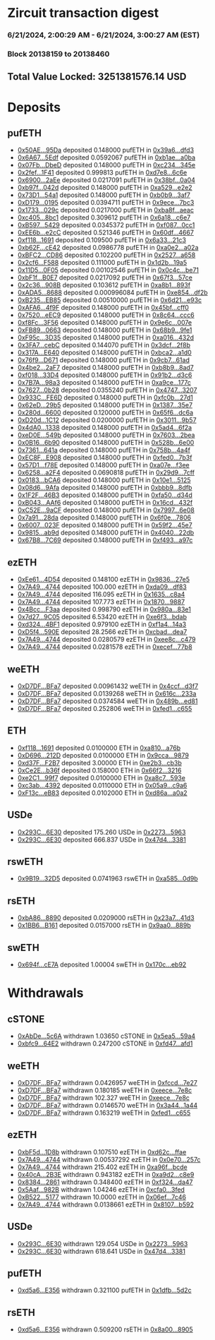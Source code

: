 # Zircuit transaction digest
### 6/21/2024, 2:00:29 AM - 6/21/2024, 3:00:27 AM (EST)
### Block 20138159 to 20138460

## Total Value Locked: 3251381576.14 USD

# Deposits
## pufETH
- [0x50AE...95Da](https://etherscan.io/address/0x50AE5da3B3C57Bf163050db4f010F0F2f24D95Da) deposited 0.148000 pufETH in [0x39a6...dfd3](https://etherscan.io/tx/0x50AE5da3B3C57Bf163050db4f010F0F2f24D95Da)
- [0x6A67...5Edf](https://etherscan.io/address/0x6A6726dE0289A33F32fBDD6321Ccc8620D355Edf) deposited 0.0592067 pufETH in [0xb1ae...a0ba](https://etherscan.io/tx/0x6A6726dE0289A33F32fBDD6321Ccc8620D355Edf)
- [0x07Fb...DbeD](https://etherscan.io/address/0x07FbA01c019BD885A376E892895F4B20644EDbeD) deposited 0.148000 pufETH in [0xc234...345e](https://etherscan.io/tx/0x07FbA01c019BD885A376E892895F4B20644EDbeD)
- [0x2fef...1F41](https://etherscan.io/address/0x2fef2071189fb2dF1527e29748fa177D11cd1F41) deposited 0.999813 pufETH in [0xd7e8...6c6e](https://etherscan.io/tx/0x2fef2071189fb2dF1527e29748fa177D11cd1F41)
- [0x6900...2aEe](https://etherscan.io/address/0x690014Da16818fAB327178b358a280A5BD562aEe) deposited 0.0217091 pufETH in [0x38bf...0a04](https://etherscan.io/tx/0x690014Da16818fAB327178b358a280A5BD562aEe)
- [0xb97f...042d](https://etherscan.io/address/0xb97f01ec5d3DB81C485CDEAAD7E112C24628042d) deposited 0.148000 pufETH in [0xa529...e2e2](https://etherscan.io/tx/0xb97f01ec5d3DB81C485CDEAAD7E112C24628042d)
- [0x73D1...54a1](https://etherscan.io/address/0x73D17d28f9efF1A769F0bDAfb1DF20f4149054a1) deposited 0.148000 pufETH in [0xb0b9...3af7](https://etherscan.io/tx/0x73D17d28f9efF1A769F0bDAfb1DF20f4149054a1)
- [0xD179...0195](https://etherscan.io/address/0xD1790692269f397268C7CAa024552bbbA5Be0195) deposited 0.0394711 pufETH in [0x9ece...7bc3](https://etherscan.io/tx/0xD1790692269f397268C7CAa024552bbbA5Be0195)
- [0x1733...029c](https://etherscan.io/address/0x1733adCbBdaBD28AaD515CED9EFAE881af71029c) deposited 0.0217000 pufETH in [0xba8f...aeac](https://etherscan.io/tx/0x1733adCbBdaBD28AaD515CED9EFAE881af71029c)
- [0xc405...8bc1](https://etherscan.io/address/0xc40539321744251eFBcb465f9c239E55Dd138bc1) deposited 0.309612 pufETH in [0x6a18...c6e7](https://etherscan.io/tx/0xc40539321744251eFBcb465f9c239E55Dd138bc1)
- [0xB597...5429](https://etherscan.io/address/0xB597C580CD935EA29d6EDE5514148F5a617E5429) deposited 0.0345372 pufETH in [0xf087...0cc1](https://etherscan.io/tx/0xB597C580CD935EA29d6EDE5514148F5a617E5429)
- [0xEE6b...e2cC](https://etherscan.io/address/0xEE6b71B0b9E8a2e7A30F3f966A41C8b414d5e2cC) deposited 0.521346 pufETH in [0x60df...4667](https://etherscan.io/tx/0xEE6b71B0b9E8a2e7A30F3f966A41C8b414d5e2cC)
- [0xf118...1691](https://etherscan.io/address/0xf118607DA82c4057965303F25856aa5A20f21691) deposited 0.109500 pufETH in [0x6a33...21c3](https://etherscan.io/tx/0xf118607DA82c4057965303F25856aa5A20f21691)
- [0xb62F...cE42](https://etherscan.io/address/0xb62F151Ac180eCDc31f64ddA8467BeE90308cE42) deposited 0.0986778 pufETH in [0xa0e2...a02a](https://etherscan.io/tx/0xb62F151Ac180eCDc31f64ddA8467BeE90308cE42)
- [0xBFC2...CD86](https://etherscan.io/address/0xBFC2C41532e3283493147812A2ad8587b7D1CD86) deposited 0.102200 pufETH in [0x2527...a658](https://etherscan.io/tx/0xBFC2C41532e3283493147812A2ad8587b7D1CD86)
- [0x2cf6...F588](https://etherscan.io/address/0x2cf62949bfe96e4a3dB12203b8fEECBb4E4EF588) deposited 0.111000 pufETH in [0x1d2b...19a5](https://etherscan.io/tx/0x2cf62949bfe96e4a3dB12203b8fEECBb4E4EF588)
- [0x11D5...0F05](https://etherscan.io/address/0x11D523F5616222A1C2EAe6cC8a593CD8C3CB0F05) deposited 0.00102546 pufETH in [0x0c4c...be71](https://etherscan.io/tx/0x11D523F5616222A1C2EAe6cC8a593CD8C3CB0F05)
- [0xbF1f...B0E7](https://etherscan.io/address/0xbF1fF222F18E053AB6F28707e33718726558B0E7) deposited 0.0217092 pufETH in [0x67f3...57ce](https://etherscan.io/tx/0xbF1fF222F18E053AB6F28707e33718726558B0E7)
- [0x2c36...908B](https://etherscan.io/address/0x2c3642d0311728F810F17b9B5995A447d488908B) deposited 0.103612 pufETH in [0xa8b1...893f](https://etherscan.io/tx/0x2c3642d0311728F810F17b9B5995A447d488908B)
- [0xADA5...8688](https://etherscan.io/address/0xADA5a33851E5a1c4aF81874A49F4B68BDB5A8688) deposited 0.000996084 pufETH in [0xe854...df2b](https://etherscan.io/tx/0xADA5a33851E5a1c4aF81874A49F4B68BDB5A8688)
- [0xB235...EB85](https://etherscan.io/address/0xB235BF307ff4E97c3eC6B13360EE11256e7FEB85) deposited 0.00510000 pufETH in [0x6d21...e93c](https://etherscan.io/tx/0xB235BF307ff4E97c3eC6B13360EE11256e7FEB85)
- [0xAFA6...4f9F](https://etherscan.io/address/0xAFA65F9A7de51D7AA5a1Ca7d429045198bA24f9F) deposited 0.148000 pufETH in [0x45bf...cff0](https://etherscan.io/tx/0xAFA65F9A7de51D7AA5a1Ca7d429045198bA24f9F)
- [0x7520...eEC9](https://etherscan.io/address/0x7520Ec278D42397C5D3f2184F8C528E1D168eEC9) deposited 0.148000 pufETH in [0x8c64...ccc6](https://etherscan.io/tx/0x7520Ec278D42397C5D3f2184F8C528E1D168eEC9)
- [0xf8Fc...3F56](https://etherscan.io/address/0xf8Fc0EccAdA571e4233D39b678653a0e81af3F56) deposited 0.148000 pufETH in [0x9e6c...007e](https://etherscan.io/tx/0xf8Fc0EccAdA571e4233D39b678653a0e81af3F56)
- [0xFB89...0663](https://etherscan.io/address/0xFB891C92579dA21231de8a352014d257Df2C0663) deposited 0.148000 pufETH in [0x68b9...9fe1](https://etherscan.io/tx/0xFB891C92579dA21231de8a352014d257Df2C0663)
- [0xF95c...3D35](https://etherscan.io/address/0xF95c4968aF87916400539A1460A1ab0B579A3D35) deposited 0.148000 pufETH in [0xa016...432d](https://etherscan.io/tx/0xF95c4968aF87916400539A1460A1ab0B579A3D35)
- [0x3FA7...cebC](https://etherscan.io/address/0x3FA741225680D5804A4316b13Ea72c299976cebC) deposited 0.144070 pufETH in [0x3dcf...2f8b](https://etherscan.io/tx/0x3FA741225680D5804A4316b13Ea72c299976cebC)
- [0x317A...E640](https://etherscan.io/address/0x317A166a5602960F08346064149D6DD0ab20E640) deposited 0.148000 pufETH in [0xbca2...a1d0](https://etherscan.io/tx/0x317A166a5602960F08346064149D6DD0ab20E640)
- [0x76f9...D671](https://etherscan.io/address/0x76f94bd068F66Ac4cD7CE06f72317e4884BbD671) deposited 0.148000 pufETH in [0x9cb7...61ad](https://etherscan.io/tx/0x76f94bd068F66Ac4cD7CE06f72317e4884BbD671)
- [0x4be2...2aF7](https://etherscan.io/address/0x4be2E6efB30a5752b149475D7D988389FE592aF7) deposited 0.148000 pufETH in [0xb8b9...8ad7](https://etherscan.io/tx/0x4be2E6efB30a5752b149475D7D988389FE592aF7)
- [0xf018...33D4](https://etherscan.io/address/0xf0183Fb48A06aA9Ef0f078aBca30f89E8aEe33D4) deposited 0.148000 pufETH in [0x91b2...d3c6](https://etherscan.io/tx/0xf0183Fb48A06aA9Ef0f078aBca30f89E8aEe33D4)
- [0x7B7A...98a3](https://etherscan.io/address/0x7B7A60BB457553cd5D7F0845315952711D4d98a3) deposited 0.148000 pufETH in [0xa9ce...177c](https://etherscan.io/tx/0x7B7A60BB457553cd5D7F0845315952711D4d98a3)
- [0x7627...0b28](https://etherscan.io/address/0x7627bf978Da875Ecc5E2bf96310E13b73e6E0b28) deposited 0.0355240 pufETH in [0x4747...3207](https://etherscan.io/tx/0x7627bf978Da875Ecc5E2bf96310E13b73e6E0b28)
- [0x933C...FE6D](https://etherscan.io/address/0x933C56eFD1854A90B7743aA82fC5b37078EaFE6D) deposited 0.148000 pufETH in [0xfc0b...27d1](https://etherscan.io/tx/0x933C56eFD1854A90B7743aA82fC5b37078EaFE6D)
- [0x62eD...29b5](https://etherscan.io/address/0x62eDc4Ce61c0b22C126Ed163e325237cCe0729b5) deposited 0.148000 pufETH in [0x1387...35e7](https://etherscan.io/tx/0x62eDc4Ce61c0b22C126Ed163e325237cCe0729b5)
- [0x280d...6600](https://etherscan.io/address/0x280dD754632DB4B25A094F3BA01B6726EBAc6600) deposited 0.120000 pufETH in [0x65f6...dc6a](https://etherscan.io/tx/0x280dD754632DB4B25A094F3BA01B6726EBAc6600)
- [0xD20d...1C12](https://etherscan.io/address/0xD20dFA83B9E47f704372bD7B24e400b09b571C12) deposited 0.0200000 pufETH in [0x3011...9b57](https://etherscan.io/tx/0xD20dFA83B9E47f704372bD7B24e400b09b571C12)
- [0x4dA0...1338](https://etherscan.io/address/0x4dA0DE9cb8B058776786e5D6A89785C32caE1338) deposited 0.148000 pufETH in [0x5ad4...6f2a](https://etherscan.io/tx/0x4dA0DE9cb8B058776786e5D6A89785C32caE1338)
- [0xeD0E...549b](https://etherscan.io/address/0xeD0E0E38606B660341Cff468d51b2e96C2ca549b) deposited 0.148000 pufETH in [0x7603...2bea](https://etherscan.io/tx/0xeD0E0E38606B660341Cff468d51b2e96C2ca549b)
- [0x0B16...6b90](https://etherscan.io/address/0x0B162B4e0aD612c4EAb4c998Cb79f4C80BAE6b90) deposited 0.148000 pufETH in [0x528b...6e00](https://etherscan.io/tx/0x0B162B4e0aD612c4EAb4c998Cb79f4C80BAE6b90)
- [0x7361...641a](https://etherscan.io/address/0x7361707b1857e3039e079fBE484949A9dC37641a) deposited 0.148000 pufETH in [0x758b...4a4f](https://etherscan.io/tx/0x7361707b1857e3039e079fBE484949A9dC37641a)
- [0xEC8F...E908](https://etherscan.io/address/0xEC8FEA637F0Ca9A57eFd68D1fA35C61D0690E908) deposited 0.148000 pufETH in [0xfed0...7b3f](https://etherscan.io/tx/0xEC8FEA637F0Ca9A57eFd68D1fA35C61D0690E908)
- [0x57D1...f78E](https://etherscan.io/address/0x57D1Ba2D4095D266e55ED2Bf5416126A8eE6f78E) deposited 0.148000 pufETH in [0xa07e...f3ee](https://etherscan.io/tx/0x57D1Ba2D4095D266e55ED2Bf5416126A8eE6f78E)
- [0x6258...a2F4](https://etherscan.io/address/0x6258931fC8Bde913a5CD7FA791eA9f15e700a2F4) deposited 0.0690818 pufETH in [0x29d9...7cff](https://etherscan.io/tx/0x6258931fC8Bde913a5CD7FA791eA9f15e700a2F4)
- [0x0183...bCA6](https://etherscan.io/address/0x01835a9c517E41C919Fb13568738e9937252bCA6) deposited 0.148000 pufETH in [0x10e1...5125](https://etherscan.io/tx/0x01835a9c517E41C919Fb13568738e9937252bCA6)
- [0x08d6...9Afa](https://etherscan.io/address/0x08d60ad97C1A376Db25fb37D612B091eA9609Afa) deposited 0.148000 pufETH in [0xbbb9...8dfb](https://etherscan.io/tx/0x08d60ad97C1A376Db25fb37D612B091eA9609Afa)
- [0x1F2F...46B3](https://etherscan.io/address/0x1F2F624CFf8b11DB53fDEACb7cC4050471aB46B3) deposited 0.148000 pufETH in [0xfa50...d34d](https://etherscan.io/tx/0x1F2F624CFf8b11DB53fDEACb7cC4050471aB46B3)
- [0xB043...AAf6](https://etherscan.io/address/0xB0438Cd05FFD37550b6791Ff84E92347965dAAf6) deposited 0.148000 pufETH in [0x16cd...432f](https://etherscan.io/tx/0xB0438Cd05FFD37550b6791Ff84E92347965dAAf6)
- [0xC52E...9aCF](https://etherscan.io/address/0xC52E1F77939880A01F5693d1256D7611eE1a9aCF) deposited 0.148000 pufETH in [0x7997...6e08](https://etherscan.io/tx/0xC52E1F77939880A01F5693d1256D7611eE1a9aCF)
- [0x7a91...28da](https://etherscan.io/address/0x7a919bccD8E67DC53ffaD37a7c26b8060DeF28da) deposited 0.148000 pufETH in [0x6f0e...7806](https://etherscan.io/tx/0x7a919bccD8E67DC53ffaD37a7c26b8060DeF28da)
- [0x6007...023F](https://etherscan.io/address/0x6007c6271487CF0ecDdE42F8EC5128f9d29b023F) deposited 0.148000 pufETH in [0x59f2...45e7](https://etherscan.io/tx/0x6007c6271487CF0ecDdE42F8EC5128f9d29b023F)
- [0x9815...ab9d](https://etherscan.io/address/0x9815506C98964D20758969ee50e4F0c23559ab9d) deposited 0.148000 pufETH in [0x4040...22db](https://etherscan.io/tx/0x9815506C98964D20758969ee50e4F0c23559ab9d)
- [0x67B8...7C69](https://etherscan.io/address/0x67B88804C40cbba15f7339216C14fB249B847C69) deposited 0.148000 pufETH in [0xf493...a97c](https://etherscan.io/tx/0x67B88804C40cbba15f7339216C14fB249B847C69)
## ezETH
- [0xEe61...4D54](https://etherscan.io/address/0xEe6190fdb4fBD8deB28DDAFBb9591016bEC34D54) deposited 0.148100 ezETH in [0x9836...27e5](https://etherscan.io/tx/0xEe6190fdb4fBD8deB28DDAFBb9591016bEC34D54)
- [0x7A49...4744](https://etherscan.io/address/0x7A493Be5c2ce014cD049Bf178a1ac0Db1B434744) deposited 100.000 ezETH in [0xda09...df83](https://etherscan.io/tx/0x7A493Be5c2ce014cD049Bf178a1ac0Db1B434744)
- [0x7A49...4744](https://etherscan.io/address/0x7A493Be5c2ce014cD049Bf178a1ac0Db1B434744) deposited 116.095 ezETH in [0x1635...c8a4](https://etherscan.io/tx/0x7A493Be5c2ce014cD049Bf178a1ac0Db1B434744)
- [0x7A49...4744](https://etherscan.io/address/0x7A493Be5c2ce014cD049Bf178a1ac0Db1B434744) deposited 107.773 ezETH in [0x1870...9887](https://etherscan.io/tx/0x7A493Be5c2ce014cD049Bf178a1ac0Db1B434744)
- [0x4Bcc...F3aa](https://etherscan.io/address/0x4Bcc662A854307099957826C2C55cEf2b13aF3aa) deposited 0.998790 ezETH in [0x980a...83e1](https://etherscan.io/tx/0x4Bcc662A854307099957826C2C55cEf2b13aF3aa)
- [0x7d27...9C05](https://etherscan.io/address/0x7d27d2B98a7Fe734F67C49ECC4B8c652fd699C05) deposited 6.53420 ezETH in [0xe6f3...bdab](https://etherscan.io/tx/0x7d27d2B98a7Fe734F67C49ECC4B8c652fd699C05)
- [0xd324...4BF1](https://etherscan.io/address/0xd324e73DC96Ddb8cC940587E4804EC05481e4BF1) deposited 0.979100 ezETH in [0xf1a4...14a3](https://etherscan.io/tx/0xd324e73DC96Ddb8cC940587E4804EC05481e4BF1)
- [0xD5f4...590E](https://etherscan.io/address/0xD5f4CbFAdb349be5dba580F9360eB6867a1d590E) deposited 28.2566 ezETH in [0xcbad...dea7](https://etherscan.io/tx/0xD5f4CbFAdb349be5dba580F9360eB6867a1d590E)
- [0x7A49...4744](https://etherscan.io/address/0x7A493Be5c2ce014cD049Bf178a1ac0Db1B434744) deposited 0.0280579 ezETH in [0xee8c...c479](https://etherscan.io/tx/0x7A493Be5c2ce014cD049Bf178a1ac0Db1B434744)
- [0x7A49...4744](https://etherscan.io/address/0x7A493Be5c2ce014cD049Bf178a1ac0Db1B434744) deposited 0.0281578 ezETH in [0xecef...77b8](https://etherscan.io/tx/0x7A493Be5c2ce014cD049Bf178a1ac0Db1B434744)
## weETH
- [0xD7DF...BFa7](https://etherscan.io/address/0xD7DF7E085214743530afF339aFC420c7c720BFa7) deposited 0.00961432 weETH in [0x4ccf...d3f7](https://etherscan.io/tx/0xD7DF7E085214743530afF339aFC420c7c720BFa7)
- [0xD7DF...BFa7](https://etherscan.io/address/0xD7DF7E085214743530afF339aFC420c7c720BFa7) deposited 0.0139268 weETH in [0x616c...233a](https://etherscan.io/tx/0xD7DF7E085214743530afF339aFC420c7c720BFa7)
- [0xD7DF...BFa7](https://etherscan.io/address/0xD7DF7E085214743530afF339aFC420c7c720BFa7) deposited 0.0374584 weETH in [0x489b...ed81](https://etherscan.io/tx/0xD7DF7E085214743530afF339aFC420c7c720BFa7)
- [0xD7DF...BFa7](https://etherscan.io/address/0xD7DF7E085214743530afF339aFC420c7c720BFa7) deposited 0.252806 weETH in [0xfed1...c655](https://etherscan.io/tx/0xD7DF7E085214743530afF339aFC420c7c720BFa7)
## ETH
- [0xf118...1691](https://etherscan.io/address/0xf118607DA82c4057965303F25856aa5A20f21691) deposited 0.0100000 ETH in [0xa810...a76b](https://etherscan.io/tx/0xf118607DA82c4057965303F25856aa5A20f21691)
- [0xD696...212D](https://etherscan.io/address/0xD6968D23346fe19D73eC5aAc70742Ac6f44E212D) deposited 0.0100000 ETH in [0x9cca...9879](https://etherscan.io/tx/0xD6968D23346fe19D73eC5aAc70742Ac6f44E212D)
- [0xd37F...F2B7](https://etherscan.io/address/0xd37F04D801371D8Fa13fc9583f7B755Fe67bF2B7) deposited 3.00000 ETH in [0xe2b3...cb3b](https://etherscan.io/tx/0xd37F04D801371D8Fa13fc9583f7B755Fe67bF2B7)
- [0xCe2E...b36f](https://etherscan.io/address/0xCe2EF28C65e5Db090d75630c98A807da003fb36f) deposited 0.158000 ETH in [0x66f2...3216](https://etherscan.io/tx/0xCe2EF28C65e5Db090d75630c98A807da003fb36f)
- [0xe2C1...99f7](https://etherscan.io/address/0xe2C125914c49EB974FE34af27725Da8F252299f7) deposited 0.0100000 ETH in [0xa8c7...593e](https://etherscan.io/tx/0xe2C125914c49EB974FE34af27725Da8F252299f7)
- [0xc3ab...4392](https://etherscan.io/address/0xc3ab1284B24e6F724b0eDC8fbD61D94b751e4392) deposited 0.0110000 ETH in [0x05a9...c9a6](https://etherscan.io/tx/0xc3ab1284B24e6F724b0eDC8fbD61D94b751e4392)
- [0xF13c...eB83](https://etherscan.io/address/0xF13cb16c7d6D9c765B9aDB81D08FbD5E020EeB83) deposited 0.0102000 ETH in [0xd86a...a0a2](https://etherscan.io/tx/0xF13cb16c7d6D9c765B9aDB81D08FbD5E020EeB83)
## USDe
- [0x293C...6E30](https://etherscan.io/address/0x293C6937D8D82e05B01335F7B33FBA0c8e256E30) deposited 175.260 USDe in [0x2273...5963](https://etherscan.io/tx/0x293C6937D8D82e05B01335F7B33FBA0c8e256E30)
- [0x293C...6E30](https://etherscan.io/address/0x293C6937D8D82e05B01335F7B33FBA0c8e256E30) deposited 666.837 USDe in [0x47d4...3381](https://etherscan.io/tx/0x293C6937D8D82e05B01335F7B33FBA0c8e256E30)
## rswETH
- [0x9B19...32D5](https://etherscan.io/address/0x9B19eb2bC34CE9c5522481e53E6ccb74e7dd32D5) deposited 0.0741963 rswETH in [0xa585...0d9b](https://etherscan.io/tx/0x9B19eb2bC34CE9c5522481e53E6ccb74e7dd32D5)
## rsETH
- [0xbA86...8890](https://etherscan.io/address/0xbA86E23E64828781A43b71647cC2D2a32BfE8890) deposited 0.0209000 rsETH in [0x23a7...41d3](https://etherscan.io/tx/0xbA86E23E64828781A43b71647cC2D2a32BfE8890)
- [0x1BB6...B161](https://etherscan.io/address/0x1BB6786be7005ED9Ac337Ffda4512A6389F2B161) deposited 0.0157000 rsETH in [0x9aa0...889b](https://etherscan.io/tx/0x1BB6786be7005ED9Ac337Ffda4512A6389F2B161)
## swETH
- [0x694f...cE7A](https://etherscan.io/address/0x694fe21a7EBf56F68675fbFBbE1134041B7BcE7A) deposited 1.00004 swETH in [0x170c...eb92](https://etherscan.io/tx/0x694fe21a7EBf56F68675fbFBbE1134041B7BcE7A)
# Withdrawals
## cSTONE
- [0xAbDe...5c6A](https://etherscan.io/address/0xAbDef939A86b424eA9c075e20C23b9a4CC825c6A) withdrawn 1.03650 cSTONE in [0x5ea5...59a4](https://etherscan.io/tx/0xAbDef939A86b424eA9c075e20C23b9a4CC825c6A)
- [0xbfc9...64E2](https://etherscan.io/address/0xbfc9ca1c434ab19E5F75ACd2d603dc0621ef64E2) withdrawn 0.247200 cSTONE in [0xfd47...afd1](https://etherscan.io/tx/0xbfc9ca1c434ab19E5F75ACd2d603dc0621ef64E2)
## weETH
- [0xD7DF...BFa7](https://etherscan.io/address/0xD7DF7E085214743530afF339aFC420c7c720BFa7) withdrawn 0.0426957 weETH in [0xfccd...7e27](https://etherscan.io/tx/0xD7DF7E085214743530afF339aFC420c7c720BFa7)
- [0xD7DF...BFa7](https://etherscan.io/address/0xD7DF7E085214743530afF339aFC420c7c720BFa7) withdrawn 0.180185 weETH in [0xeece...7e8c](https://etherscan.io/tx/0xD7DF7E085214743530afF339aFC420c7c720BFa7)
- [0xD7DF...BFa7](https://etherscan.io/address/0xD7DF7E085214743530afF339aFC420c7c720BFa7) withdrawn 102.327 weETH in [0xeece...7e8c](https://etherscan.io/tx/0xD7DF7E085214743530afF339aFC420c7c720BFa7)
- [0xD7DF...BFa7](https://etherscan.io/address/0xD7DF7E085214743530afF339aFC420c7c720BFa7) withdrawn 0.0146570 weETH in [0x3a44...1a44](https://etherscan.io/tx/0xD7DF7E085214743530afF339aFC420c7c720BFa7)
- [0xD7DF...BFa7](https://etherscan.io/address/0xD7DF7E085214743530afF339aFC420c7c720BFa7) withdrawn 0.163219 weETH in [0xfed1...c655](https://etherscan.io/tx/0xD7DF7E085214743530afF339aFC420c7c720BFa7)
## ezETH
- [0xbF5d...1D8b](https://etherscan.io/address/0xbF5dd9122Ea450a9eD65e8e8C216D99522CE1D8b) withdrawn 0.107510 ezETH in [0xd62c...ffae](https://etherscan.io/tx/0xbF5dd9122Ea450a9eD65e8e8C216D99522CE1D8b)
- [0x7A49...4744](https://etherscan.io/address/0x7A493Be5c2ce014cD049Bf178a1ac0Db1B434744) withdrawn 0.00537292 ezETH in [0x0e70...257c](https://etherscan.io/tx/0x7A493Be5c2ce014cD049Bf178a1ac0Db1B434744)
- [0x7A49...4744](https://etherscan.io/address/0x7A493Be5c2ce014cD049Bf178a1ac0Db1B434744) withdrawn 215.402 ezETH in [0xa96f...bcde](https://etherscan.io/tx/0x7A493Be5c2ce014cD049Bf178a1ac0Db1B434744)
- [0x40cA...2B3E](https://etherscan.io/address/0x40cAd2490833bFCdAA362CEB9c630e7556b72B3E) withdrawn 0.943182 ezETH in [0xa9d2...c8e9](https://etherscan.io/tx/0x40cAd2490833bFCdAA362CEB9c630e7556b72B3E)
- [0x8384...2861](https://etherscan.io/address/0x8384c8B9De9E07a570Ec9d07497f271b5fD52861) withdrawn 0.348400 ezETH in [0xf324...da47](https://etherscan.io/tx/0x8384c8B9De9E07a570Ec9d07497f271b5fD52861)
- [0x5Aaf...982B](https://etherscan.io/address/0x5Aaf82b82994198054C0b067b488f0342eE1982B) withdrawn 1.04246 ezETH in [0xcfa0...3fed](https://etherscan.io/tx/0x5Aaf82b82994198054C0b067b488f0342eE1982B)
- [0xB522...5177](https://etherscan.io/address/0xB5223c145Ed6478F66BC417Edec743cd46825177) withdrawn 10.0000 ezETH in [0x06ef...7c46](https://etherscan.io/tx/0xB5223c145Ed6478F66BC417Edec743cd46825177)
- [0x7A49...4744](https://etherscan.io/address/0x7A493Be5c2ce014cD049Bf178a1ac0Db1B434744) withdrawn 0.0138661 ezETH in [0x8107...b592](https://etherscan.io/tx/0x7A493Be5c2ce014cD049Bf178a1ac0Db1B434744)
## USDe
- [0x293C...6E30](https://etherscan.io/address/0x293C6937D8D82e05B01335F7B33FBA0c8e256E30) withdrawn 129.054 USDe in [0x2273...5963](https://etherscan.io/tx/0x293C6937D8D82e05B01335F7B33FBA0c8e256E30)
- [0x293C...6E30](https://etherscan.io/address/0x293C6937D8D82e05B01335F7B33FBA0c8e256E30) withdrawn 618.641 USDe in [0x47d4...3381](https://etherscan.io/tx/0x293C6937D8D82e05B01335F7B33FBA0c8e256E30)
## pufETH
- [0xd5a6...E356](https://etherscan.io/address/0xd5a6e66dCE7e0aFBE811076b545a0516dAC2E356) withdrawn 0.321100 pufETH in [0x1dfb...5d2c](https://etherscan.io/tx/0xd5a6e66dCE7e0aFBE811076b545a0516dAC2E356)
## rsETH
- [0xd5a6...E356](https://etherscan.io/address/0xd5a6e66dCE7e0aFBE811076b545a0516dAC2E356) withdrawn 0.509200 rsETH in [0x8a00...8905](https://etherscan.io/tx/0xd5a6e66dCE7e0aFBE811076b545a0516dAC2E356)
